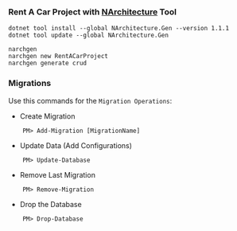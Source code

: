 ### Rent A Car Project with [NArchitecture](https://github.com/kodlamaio-projects/nArchitecture) Tool

```
dotnet tool install --global NArchitecture.Gen --version 1.1.1
dotnet tool update --global NArchitecture.Gen

narchgen
narchgen new RentACarProject
narchgen generate crud
```

### Migrations
Use this commands for the `Migration Operations`:
- Create Migration
```
    PM> Add-Migration [MigrationName]
```
- Update Data   (Add Configurations)
```
    PM> Update-Database
```
- Remove Last Migration
```
    PM> Remove-Migration
```
- Drop the Database
```
    PM> Drop-Database 
```
